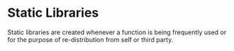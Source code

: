 # Static Libraries
Static libraries are created whenever a function is being frequently used or for the purpose of re-distribution from self or third party.
